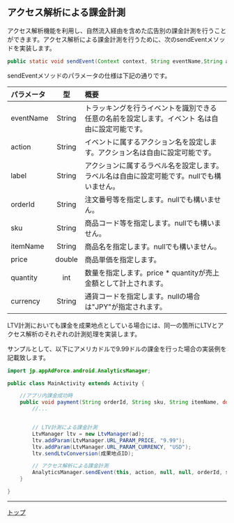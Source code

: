 ## アクセス解析による課金計測

アクセス解析機能を利用し、自然流入経由を含めた広告別の課金計測を行うことができます。アクセス解析による課金計測を行うために、次のsendEventメソッドを実装します。

```java
public static void sendEvent(Context context, String eventName,String action, String label, String orderId, String sku, String itemName, double price, int quantity, String currency);
```

sendEventメソッドのパラメータの仕様は下記の通りです。

|パラメータ|型|概要|
|:------|:------:|:------|
|eventName|String|トラッキングを行うイベントを識別できる任意の名前を設定します。イベント 名は自由に設定可能です。|
|action|String|イベントに属するアクション名を設定します。アクション名は自由に設定可能です。|
|label|String|アクションに属するラベル名を設定します。ラベル名は自由に設定可能です。nullでも構いません。|
|orderId|String|注文番号等を指定します。nullでも構いません。|
|sku|String|商品コード等を指定します。nullでも構いません。|
|itemName|String|商品名を指定します。nullでも構いません。|
|price|double|商品単価を指定します。|
|quantity|int|数量を指定します。price * quantityが売上金額として計上されます。|
|currency|String|通貨コードを指定します。nullの場合は"JPY"が指定されます。|


LTV計測においても課金を成果地点としている場合には、同一の箇所にLTVとアクセス解析のそれぞれの計測処理を実装します。

サンプルとして、以下にアメリカドルで9.99ドルの課金を行った場合の実装例を記載致します。

```java
import jp.appAdForce.android.AnalyticsManager;

public class MainActivity extends Activity {

	//アプリ内課金成功時	public void payment(String orderId, String sku, String itemName, double price, int quantity) {
		//...
		// LTV計測による課金計測
		LtvManager ltv = new LtvManager(ad);
		ltv.addParam(LtvManager.URL_PARAM_PRICE, "9.99");
		ltv.addParam(LtvManager.URL_PARAM_CURRENCY, "USD");
		ltv.sendLtvConversion(成果地点ID);

		// アクセス解析による課金計測		AnalyticsManager.sendEvent(this, action, null, null, orderId, sku, itemName, 9.99, 1, "USD");	}}
```

---
[トップ](/lang/ja/README.md)
